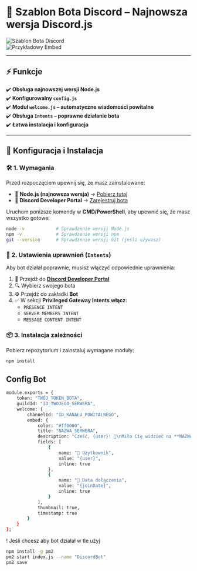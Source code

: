 # 🎉 Szablon Bota Discord – **Najnowsza wersja Discord.js**

![Szablon Bota Discord](https://iili.io/32P6GqJ.png)  
![Przykładowy Embed](https://iili.io/32PsAgf.png)  

---

## ⚡ Funkcje  
✔️ **Obsługa najnowszej wersji Node.js**  
✔️ **Konfigurowalny `config.js`**  
✔️ **Moduł `welcome.js` – automatyczne wiadomości powitalne**  
✔️ **Obsługa `Intents` – poprawne działanie bota**  
✔️ **Łatwa instalacja i konfiguracja**  

---

## 🔧 **Konfiguracja i Instalacja**  
### 🛠️ **1. Wymagania**  
Przed rozpoczęciem upewnij się, że masz zainstalowane:  
- 📌 **Node.js (najnowsza wersja)** → [Pobierz tutaj](https://nodejs.org/)  
- 📌 **Discord Developer Portal** → [Zarejestruj bota](https://discord.com/developers/applications)  

Uruchom poniższe komendy w **CMD/PowerShell**, aby upewnić się, że masz wszystko gotowe:  
```sh
node -v            # Sprawdzenie wersji Node.js
npm -v             # Sprawdzenie wersji npm
git --version      # Sprawdzenie wersji Git (jeśli używasz)
```

### 🔑 **2. Ustawienia uprawnień (`Intents`)**  
Aby bot działał poprawnie, musisz włączyć odpowiednie uprawnienia:  

1. 🔗 Przejdź do **[Discord Developer Portal](https://discord.com/developers/applications)**  
2. 🔍 Wybierz swojego bota  
3. ⚙️ Przejdź do zakładki **Bot**  
4. ✅ W sekcji **Privileged Gateway Intents** **włącz**:  
   - `PRESENCE INTENT`  
   - `SERVER MEMBERS INTENT`  
   - `MESSAGE CONTENT INTENT`  

### 📦 **3. Instalacja zależności**  
Pobierz repozytorium i zainstaluj wymagane moduły:  
```sh
npm install 
```

## Config Bot
```sh
module.exports = { 
    token: "TWÓJ_TOKEN_BOTA",
    guildId: "ID_TWOJEGO_SERWERA",
    welcome: {
        channelId: "ID_KANAŁU_POWITALNEGO",
        embed: {
            color: "#ff0000",
            title: "NAZWA_SERWERA",
            description: "Cześć, {user}! 🎉\nMiło Cię widzieć na **NAZWA_SERWERA!**\n\n**Obecnie mamy {memberCount} członków!**",
            fields: [
                {
                    name: "👤 Użytkownik",
                    value: "{user}",
                    inline: true
                },
                {
                    name: "📅 Data dołączenia",
                    value: "{joinDate}",
                    inline: true
                }
            ],
            thumbnail: true,
            timestamp: true
        }
    }
};
```
! Jeśli chcesz aby bot działał w tle użyj
```sh
npm install -g pm2
pm2 start index.js --name "DiscordBot"
pm2 save
```
